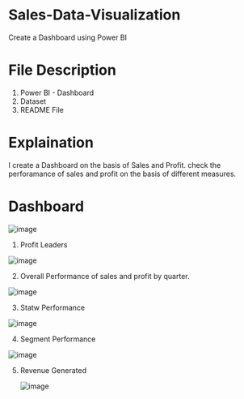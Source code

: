 # Sales-Data-Visualization
 Create a Dashboard using Power BI
# File Description
 1. Power BI - Dashboard
 2. Dataset
 3. README File
# Explaination
I create a Dashboard on the basis of Sales and Profit. check the perforamance of sales and profit on the basis of different measures.
# Dashboard
![image](https://user-images.githubusercontent.com/84785759/122604446-97c56c80-d093-11eb-9d70-3e3895e5bb20.png)

1. Profit Leaders

![image](https://user-images.githubusercontent.com/84785759/122448158-17830680-cfc2-11eb-803c-a70870b6b540.png)

2. Overall Performance of sales and profit by quarter.

 ![image](https://user-images.githubusercontent.com/84785759/122448466-67fa6400-cfc2-11eb-975e-ba9c95ff6b88.png)
 
 3. Statw Performance
 
 ![image](https://user-images.githubusercontent.com/84785759/122449095-1c948580-cfc3-11eb-9463-07c98492fc17.png)
 
 4. Segment Performance
   
   ![image](https://user-images.githubusercontent.com/84785759/122604611-d8bd8100-d093-11eb-9f3d-207484ce8004.png)

5. Revenue Generated
     
     ![image](https://user-images.githubusercontent.com/84785759/122975484-04e94280-d3b1-11eb-8aea-4223dc343671.png)
